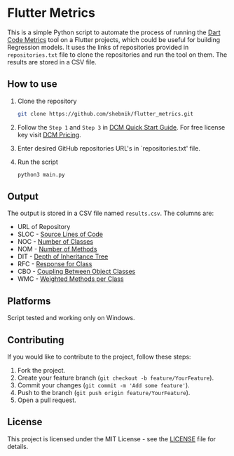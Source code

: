 # Flutter Metrics
This is a simple Python script to automate the process of running the [Dart Code Metrics](https://dcm.dev/) tool on a Flutter projects, which could be useful for building Regression models. It uses the links of repositories provided in `repositories.txt` file to clone the repositories and run the tool on them. The results are stored in a CSV file.

## How to use
1. Clone the repository
    ```bash
    git clone https://github.com/shebnik/flutter_metrics.git
    ```

2. Follow the `Step 1` and `Step 3` in [DCM Quick Start Guide](https://dcm.dev/docs/quick-start/). For free license key visit [DCM Pricing](https://dcm.dev/pricing/).
3. Enter desired GitHub repositories URL's in `repositories.txt' file.
4. Run the script
    ```bash
    python3 main.py
    ```

## Output
The output is stored in a CSV file named `results.csv`. The columns are:
- URL of Repository
- SLOC - [Source Lines of Code](https://dcm.dev/docs/metrics/function/source-lines-of-code/)
- NOC - [Number of Classes](https://dcm.dev/docs/metrics/#class)
- NOM - [Number of Methods](https://dcm.dev/docs/metrics/class/number-of-methods/)
- DIT - [Depth of Inheritance Tree](https://dcm.dev/docs/metrics/class/depth-of-inheritance-tree/)
- RFC - [Response for Class](https://dcm.dev/docs/metrics/class/response-for-class/)
- CBO - [Coupling Between Object Classes](https://dcm.dev/docs/metrics/class/coupling-between-object-classes/)
- WMC - [Weighted Methods per Class](https://dcm.dev/docs/metrics/class/weighted-methods-per-class/)

## Platforms
Script tested and working only on Windows.

## Contributing

If you would like to contribute to the project, follow these steps:

1. Fork the project.
2. Create your feature branch (`git checkout -b feature/YourFeature`).
3. Commit your changes (`git commit -m 'Add some feature'`).
4. Push to the branch (`git push origin feature/YourFeature`).
5. Open a pull request.

## License

This project is licensed under the MIT License - see the [LICENSE](LICENSE) file for details.

